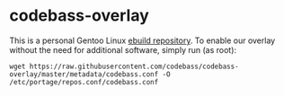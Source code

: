 # codebass-overlay

This is a personal Gentoo Linux [ebuild repository](https://wiki.gentoo.org/wiki/Ebuild_repository).
To enable our overlay without the need for additional software, simply run (as root):

```
wget https://raw.githubusercontent.com/codebass/codebass-overlay/master/metadata/codebass.conf -O /etc/portage/repos.conf/codebass.conf
```
